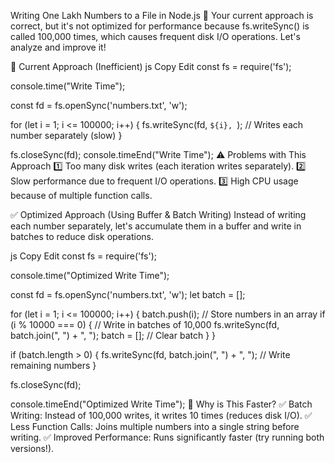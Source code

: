 Writing One Lakh Numbers to a File in Node.js 🚀
Your current approach is correct, but it's not optimized for performance because fs.writeSync() is called 100,000 times, which causes frequent disk I/O operations. Let's analyze and improve it!

🔴 Current Approach (Inefficient)
js
Copy
Edit
const fs = require('fs');

console.time("Write Time");

const fd = fs.openSync('numbers.txt', 'w');

for (let i = 1; i <= 100000; i++) {
    fs.writeSync(fd, `${i}, `); // Writes each number separately (slow)
}

fs.closeSync(fd);
console.timeEnd("Write Time");
⚠️ Problems with This Approach
1️⃣ Too many disk writes (each iteration writes separately).
2️⃣ Slow performance due to frequent I/O operations.
3️⃣ High CPU usage because of multiple function calls.

✅ Optimized Approach (Using Buffer & Batch Writing)
Instead of writing each number separately, let's accumulate them in a buffer and write in batches to reduce disk operations.

js
Copy
Edit
const fs = require('fs');

console.time("Optimized Write Time");

const fd = fs.openSync('numbers.txt', 'w');
let batch = [];

for (let i = 1; i <= 100000; i++) {
    batch.push(i); // Store numbers in an array
    if (i % 10000 === 0) { // Write in batches of 10,000
        fs.writeSync(fd, batch.join(", ") + ", ");
        batch = []; // Clear batch
    }
}

if (batch.length > 0) {
    fs.writeSync(fd, batch.join(", ") + ", "); // Write remaining numbers
}

fs.closeSync(fd);

console.timeEnd("Optimized Write Time");
🚀 Why is This Faster?
✅ Batch Writing: Instead of 100,000 writes, it writes 10 times (reduces disk I/O).
✅ Less Function Calls: Joins multiple numbers into a single string before writing.
✅ Improved Performance: Runs significantly faster (try running both versions!).